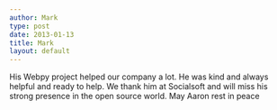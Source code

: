 ```yaml
---
author: Mark
type: post
date: 2013-01-13
title: Mark
layout: default
---
```

His Webpy project  helped our company a lot. He was kind and always helpful and ready to help. We thank him at Socialsoft and will miss his strong presence in the open source world. May Aaron rest in peace
